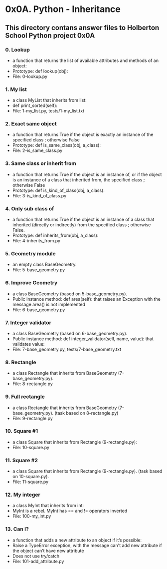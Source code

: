 # 0x0A. Python - Inheritance
## This directory contans answer files to Holberton School Python project 0x0A

### 0. Lookup
* a function that returns the list of available attributes and methods of an object:
* Prototype: def lookup(obj):
* File: 0-lookup.py

### 1. My list
* a class MyList that inherits from list:
* def print_sorted(self):
* File: 1-my_list.py, tests/1-my_list.txt

### 2. Exact same object
* a function that returns True if the object is exactly an instance of the specified class ; otherwise False
* Prototype: def is_same_class(obj, a_class):
* File: 2-is_same_class.py

### 3. Same class or inherit from
* a function that returns True if the object is an instance of, or if the object is an instance of a class that inherited from, the specified class ; otherwise False
* Prototype: def is_kind_of_class(obj, a_class):
* File: 3-is_kind_of_class.py

### 4. Only sub class of
* a function that returns True if the object is an instance of a class that inherited (directly or indirectly) from the specified class ; otherwise False.
* Prototype: def inherits_from(obj, a_class):
* File: 4-inherits_from.py

### 5. Geometry module
* an empty class BaseGeometry.
* File: 5-base_geometry.py

### 6. Improve Geometry
* a class BaseGeometry (based on 5-base_geometry.py).
* Public instance method: def area(self): that raises an Exception with the message area() is not implemented
* File: 6-base_geometry.py

### 7. Integer validator
* a class BaseGeometry (based on 6-base_geometry.py).
* Public instance method: def integer_validator(self, name, value): that validates value:
* File: 7-base_geometry.py, tests/7-base_geometry.txt

### 8. Rectangle
* a class Rectangle that inherits from BaseGeometry (7-base_geometry.py).
* File: 8-rectangle.py

### 9. Full rectangle
* a class Rectangle that inherits from BaseGeometry (7-base_geometry.py). (task based on 8-rectangle.py)
* File: 9-rectangle.py

### 10. Square #1
* a class Square that inherits from Rectangle (9-rectangle.py):
* File: 10-square.py

### 11. Square #2
* a class Square that inherits from Rectangle (9-rectangle.py). (task based on 10-square.py).
* File: 11-square.py

### 12. My integer
* a class MyInt that inherits from int:
* MyInt is a rebel. MyInt has == and != operators inverted
* File: 100-my_int.py

### 13. Can I?
* a function that adds a new attribute to an object if it’s possible:
* Raise a TypeError exception, with the message can't add new attribute if the object can’t have new attribute
* Does not use try/catch
* File: 101-add_attribute.py